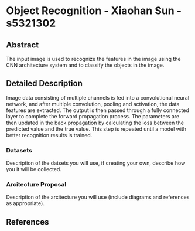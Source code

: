 # Object Recognition - Xiaohan Sun -s5321302

## Abstract

The input image is used to recognize the features in the image using the CNN architecture system and to classify the objects in the image.


## Detailed Description

Image data consisting of multiple channels is fed into a convolutional neural network, and after multiple convolution, pooling and activation, the data features are extracted. The output is then passed through a fully connected layer to complete the forward propagation process. The parameters are then updated in the back propagation by calculating the loss between the predicted value and the true value. This step is repeated until a model with better recognition results is trained.

### Datasets

Description of the datsets you will use, if creating your own, describe how you it will be collected.

### Arcitecture Proposal

Description of the arcitecture you will use (include diagrams and references as appropriate).

## References

